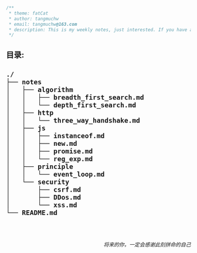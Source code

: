 ```JAvascript
/**
 * theme: fatCat
 * author: tangmuchw
 * email: tangmuchw@163.com
 * description: This is my weekly notes, just interested. If you have a good idea, you can contact me. Feel your participation.
 */
```

<h2>目录:<h2>

```
./
├── notes
│   ├── algorithm
│   │   ├── breadth_first_search.md
│   │   └── depth_first_search.md
│   ├── http
│   │   └── three_way_handshake.md
│   ├── js
│   │   ├── instanceof.md
│   │   ├── new.md
│   │   ├── promise.md
│   │   └── reg_exp.md
│   ├── principle
│   │   └── event_loop.md
│   └── security
│       ├── csrf.md
│       ├── DDos.md
│       └── xss.md
└── README.md

```

<br />
<h6 style="text-align: right; font-style: italic;">将来的你，一定会感谢此刻拼命的自己</h6>
